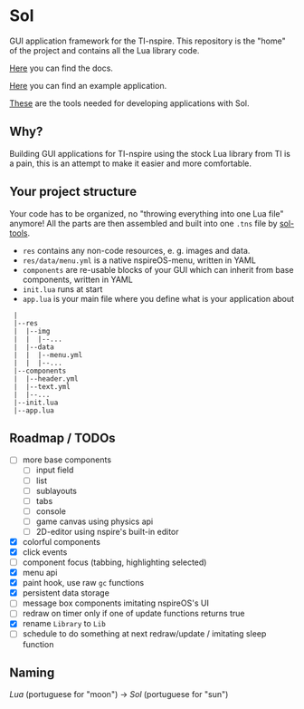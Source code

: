 
# Sol

GUI application framework for the TI-nspire. This repository is the "home" of the project
and contains all the Lua library code.

[Here](https://alexcoder04.github.io/sol-docs/) you can find the docs.

[Here](https://github.com/alexcoder04/sol-helloworld) you can find an example application.

[These](https://github.com/alexcoder04/sol-tools) are the tools needed for developing applications with Sol.

## Why?

Building GUI applications for TI-nspire using the stock Lua library from TI
is a pain, this is an attempt to make it easier and more comfortable.

## Your project structure

Your code has to be organized, no "throwing everything into one Lua file" anymore!
All the parts are then assembled and built into one `.tns` file by [sol-tools](https://github.com/alexcoder04/sol-tools).

 - `res` contains any non-code resources, e. g. images and data.
 - `res/data/menu.yml` is a native nspireOS-menu, written in YAML
 - `components` are re-usable blocks of your GUI which can inherit from base components, written in YAML
 - `init.lua` runs at start
 - `app.lua` is your main file where you define what is your application about

```text
 |
 |--res
 |  |--img
 |  |  |--...
 |  |--data
 |  |  |--menu.yml
 |  |  |--...
 |--components
 |  |--header.yml
 |  |--text.yml
 |  |--...
 |--init.lua
 |--app.lua
```

## Roadmap / TODOs

 - [ ] more base components
   - [ ] input field
   - [ ] list
   - [ ] sublayouts
   - [ ] tabs
   - [ ] console
   - [ ] game canvas using physics api
   - [ ] 2D-editor using nspire's built-in editor
 - [x] colorful components
 - [x] click events
 - [ ] component focus (tabbing, highlighting selected)
 - [x] menu api
 - [x] paint hook, use raw `gc` functions
 - [x] persistent data storage
 - [ ] message box components imitating nspireOS's UI
 - [ ] redraw on timer only if one of update functions returns true
 - [x] rename `Library` to `Lib`
 - [ ] schedule to do something at next redraw/update / imitating sleep function

## Naming

*Lua* (portuguese for "moon") -> *Sol* (portuguese for "sun")
